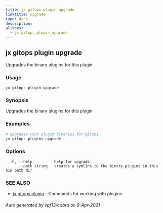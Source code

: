 ```yaml
---
title: jx gitops plugin upgrade
linktitle: upgrade
type: docs
description: 
aliases:
  - jx-gitops_plugin_upgrade
---
```


## jx gitops plugin upgrade

Upgrades the binary plugins for this plugin

### Usage

```
jx gitops plugin upgrade
```

### Synopsis

Upgrades the binary plugins for this plugin

### Examples

  ```bash
  # upgrades your plugin binaries for gitops
  jx-gitops plugins upgrade

  ```
### Options

```
  -h, --help          help for upgrade
      --path string   creates a symlink to the binary plugins in this bin path dir
```

### SEE ALSO

* [jx gitops plugin](..)	 - Commands for working with plugins

###### Auto generated by spf13/cobra on 9-Apr-2021
